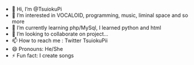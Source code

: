 - 👋 Hi, I’m @TsuiokuPi
- 👀 I’m interested in VOCALOID, programming, music, liminal space and so more
- 🌱 I’m currently learning php/MySql, I learned python and html
- 💞️ I’m looking to collaborate on project...
- 📫 How to reach me : Twitter TsuiokuPii
- 😄 Pronouns: He/She
- ⚡ Fun fact: I create songs

<!---
TsuiokuPi/TsuiokuPi is a ✨ special ✨ repository because its `README.md` (this file) appears on your GitHub profile.
You can click the Preview link to take a look at your changes.
--->
